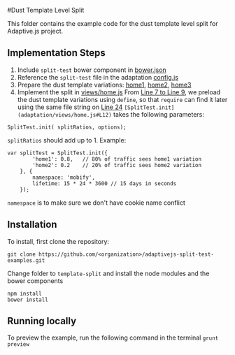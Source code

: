 #Dust Template Level Split

This folder contains the example code for the dust template level split for Adaptive.js project.

## Implementation Steps

1. Include `split-test` bower component in [bower.json](bower.json#L12)
2. Reference the `split-test` file in the adaptation [config.js](adaptation/config.js#L12)
3. Prepare the dust template variations: [home1](adaptation/templates/home1.dust), [home2](adaptation/templates/home2.dust), [home3](adaptation/templates/home3.dust)
4. Implement the split in [views/home.js](adaptation/views/home.js)
From [Line 7 to Line 9](adaptation/views/home.js#L7), we preload the dust template variations using `define`, so that `require` can find it later using the same file string on [Line 24](adaptation/views/home.js#L24)
`[SplitTest.init](adaptation/views/home.js#L12)` takes the following parameters:
```
SplitTest.init( splitRatios, options);
```
`splitRatios` should add up to 1.
Example:
```
var splitTest = SplitTest.init({
        'home1': 0.8,	// 80% of traffic sees home1 variation
        'home2': 0.2 	// 20% of traffic sees home2 variation
    }, {
        namespace: 'mobify',
        lifetime: 15 * 24 * 3600 // 15 days in seconds
    });
```
`namespace` is to make sure we don't have cookie name conflict

## Installation

To install, first clone the repository:

```
git clone https://github.com/<organization>/adaptivejs-split-test-examples.git
```
Change folder to `template-split` and install the node modules and the bower components
```
npm install
bower install
```

## Running locally

To preview the example, run the following command in the terminal
```grunt preview```